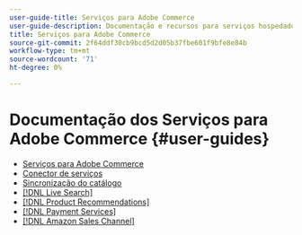 ```yaml
---
user-guide-title: Serviços para Adobe Commerce
user-guide-description: Documentação e recursos para serviços hospedados que fornecem recursos estendidos para a Adobe Commerce e o Magento Open Source.
title: Serviços para Adobe Commerce
source-git-commit: 2f64ddf30cb9bcd5d2d05b37fbe601f9bfe8e84b
workflow-type: tm+mt
source-wordcount: '71'
ht-degree: 0%

---
```


# Documentação dos Serviços para Adobe Commerce {#user-guides}

- [Serviços para Adobe Commerce](home.md)
- [Conector de serviços](https://docs.magento.com/user-guide/system/saas.html)
- [Sincronização do catálogo](https://docs.magento.com/user-guide/system/catalog-sync.html)
- [[!DNL Live Search]](https://experienceleague.adobe.com/docs/commerce-merchant-services/live-search/overview.html)
- [[!DNL Product Recommendations]](https://docs.magento.com/user-guide/recommendations/overview.html)
- [[!DNL Payment Services]](https://experienceleague.adobe.com/docs/commerce-merchant-services/payment-services/guide-overview.html)
- [[!DNL Amazon Sales Channel]](https://experienceleague.adobe.com/docs/commerce-channels/amazon/guide-overview.html)
